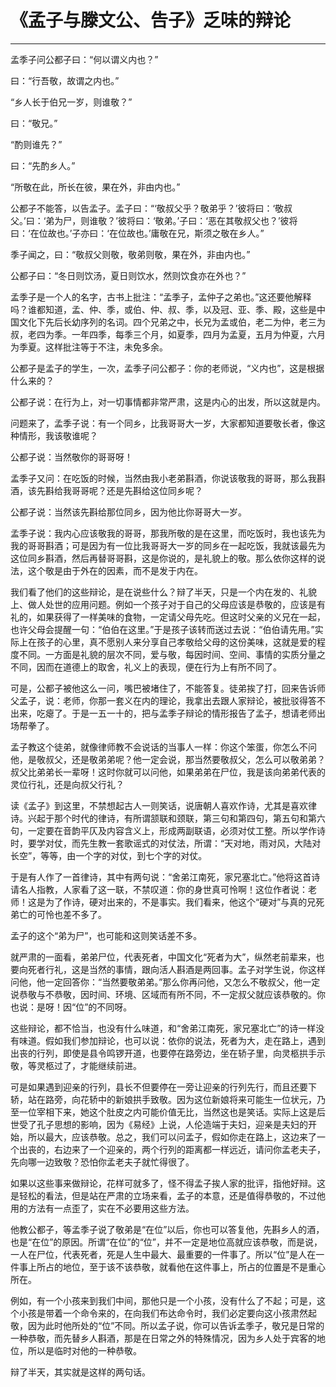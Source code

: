 # 《孟子与滕文公、告子》乏味的辩论

------
孟季子问公都子曰：“何以谓义内也？”

曰：“行吾敬，故谓之内也。”

“乡人长于伯兄一岁，则谁敬？”

曰：“敬兄。”

“酌则谁先？”

曰：“先酌乡人。”

“所敬在此，所长在彼，果在外，非由内也。”

公都子不能答，以告孟子。孟子曰：“‘敬叔父乎？敬弟乎？’彼将曰：‘敬叔父。’曰：‘弟为尸，则谁敬？’彼将曰：‘敬弟。’子曰：‘恶在其敬叔父也？’彼将曰：‘在位故也。’子亦曰：‘在位故也。’庸敬在兄，斯须之敬在乡人。”

季子闻之，曰：“敬叔父则敬，敬弟则敬，果在外，非由内也。”

公都子曰：“冬日则饮汤，夏日则饮水，然则饮食亦在外也？”

孟季子是一个人的名字，古书上批注：“孟季子，孟仲子之弟也。”这还要他解释吗？谁都知道，孟、仲、季，或伯、仲、叔、季，以及冠、亚、季、殿，这些是中国文化下先后长幼序列的名词。四个兄弟之中，长兄为孟或伯，老二为仲，老三为叔，老四为季。一年四季，每季三个月，如夏季，四月为孟夏，五月为仲夏，六月为季夏。这样批注等于不注，未免多余。

公都子是孟子的学生，一次，孟季子问公都子：你的老师说，“义内也”，这是根据什么来的？

公都子说：在行为上，对一切事情都非常严肃，这是内心的出发，所以这就是内。

问题来了，孟季子说：有一个同乡，比我哥哥大一岁，大家都知道要敬长者，像这种情形，我该敬谁呢？

公都子说：当然敬你的哥哥呀！

孟季子又问：在吃饭的时候，当然由我小老弟斟酒，你说该敬我的哥哥，那么我斟酒，该先斟给我哥哥呢？还是先斟给这位同乡呢？

公都子说：当然该先斟给那位同乡，因为他比你哥哥大一岁。

孟季子说：我内心应该敬我的哥哥，那我所敬的是在这里，而吃饭时，我也该先为我的哥哥斟酒；可是因为有一位比我哥哥大一岁的同乡在一起吃饭，我就该最先为这位同乡斟酒，然后再替哥哥斟，这是你说的，是礼貌上的敬。那么依你这样的说法，这个敬是由于外在的因素，而不是发于内在。

我们看了他们的这些辩论，是在说些什么？辩了半天，只是一个内在发的、礼貌上、做人处世的应用问题。例如一个孩子对于自己的父母应该是恭敬的，应该是有礼的，如果获得了一样美味的食物，一定请父母先吃。但这时父亲的义兄在一起，也许父母会提醒一句：“伯伯在这里。”于是孩子该转而送过去说：“伯伯请先用。”实际上在孩子的心里，真不愿别人来分享自己孝敬给父母的这份美味，这就是爱的程度不同。一方面是礼貌的层次不同，爱与敬，每因时间、空间、事情的实质分量之不同，因而在道德上的取舍，礼义上的表现，便在行为上有所不同了。

可是，公都子被他这么一问，嘴巴被堵住了，不能答复。徒弟挨了打，回来告诉师父孟子，说：老师，你那一套义在内的理论，我拿出去跟人家辩论，被批驳得答不出来，吃瘪了。于是一五一十的，把与孟季子辩论的情形报告了孟子，想请老师出场帮拳了。

孟子教这个徒弟，就像律师教不会说话的当事人一样：你这个笨蛋，你怎么不问他，是敬叔父，还是敬弟弟呢？他一定会说，那当然要敬叔父，怎么可以敬弟弟？叔父比弟弟长一辈呀！这时你就可以问他，如果弟弟在尸位，我是该向弟弟代表的灵位行礼，还是向叔父行礼？

读《孟子》到这里，不禁想起古人一则笑话，说唐朝人喜欢作诗，尤其是喜欢律诗。兴起于那个时代的律诗，有所谓颔联和颈联，第三句和第四句，第五句和第六句，一定要在音韵平仄及内容含义上，形成两副联语，必须对仗工整。所以学作诗时，要学对仗，而先生教一套歌谣式的对仗法，所谓：“天对地，雨对风，大陆对长空”，等等，由一个字的对仗，到七个字的对仗。

于是有人作了一首律诗，其中有两句说：“舍弟江南死，家兄塞北亡。”他将这首诗请名人指教，人家看了这一联，不禁叹道：你的身世真可怜啊！这位作者说：老师！这是为了作诗，硬对出来的，不是事实。我们看来，他这个“硬对”与真的兄死弟亡的可怜也差不多了。

孟子的这个“弟为尸”，也可能和这则笑话差不多。

就严肃的一面看，弟弟尸位，代表死者，中国文化“死者为大”，纵然老前辈来，也要向死者行礼，这是当然的事情，跟向活人斟酒是两回事。孟子对学生说，你这样问他，他一定回答你：“当然要敬弟弟。”那么你再问他，又怎么不敬叔父，他一定说恭敬与不恭敬，因时间、环境、区域而有所不同，不一定叔父就应该恭敬的。你也说：是呀！因“位”的不同呀。

这些辩论，都不恰当，也没有什么味道，和“舍弟江南死，家兄塞北亡”的诗一样没有味道。假如我们参加辩论，也可以说：依你的说法，死者为大，走在路上，遇到出丧的行列，即使是县令鸣锣开道，也要停在路旁边，坐在轿子里，向灵柩拱手示敬，等灵柩过了，才能继续前进。

可是如果遇到迎亲的行列，县长不但要停在一旁让迎亲的行列先行，而且还要下轿，站在路旁，向花轿中的新娘拱手致敬。因为这位新娘将来可能生一位状元，乃至一位宰相下来，她这个肚皮之内可能价值无比，当然这也是笑话。实际上这是后世受了孔子思想的影响，因为《易经》上说，人伦造端于夫妇，迎亲是夫妇的开始，所以最大，应该恭敬。总之，我们可以问孟子，假如你走在路上，这边来了一个出丧的，右边来了一个迎亲的，两个行列的距离都一样远近，请问你孟老夫子，先向哪一边致敬？恐怕你孟老夫子就忙得很了。

如果以这些事来做辩论，花样可就多了，怪不得孟子挨人家的批评，指他好辩。这是轻松的看法，但是站在严肃的立场来看，孟子的本意，还是值得恭敬的，不过他用的方法有一点歪了，实在不必要用这些方法。

他教公都子，等孟季子说了敬弟是“在位”以后，你也可以答复他，先斟乡人的酒，也是“在位”的原因。所谓“在位”的“位”，并不一定是地位高就应该恭敬，而是说，一人在尸位，代表死者，死是人生中最大、最重要的一件事了。所以“位”是人在一件事上所占的地位，至于该不该恭敬，就看他在这件事上，所占的位置是不是重心所在。

例如，有一个小孩来到我们中间，那他只是一个小孩，没有什么了不起；可是，这个小孩是带着一个命令来的，在向我们布达命令时，我们必定要向这小孩肃然起敬，因为此时他所处的“位”不同。所以孟子说，你可以告诉孟季子，敬兄是日常的一种恭敬，而先替乡人斟酒，那是在日常之外的特殊情况，因为乡人处于宾客的地位，所以是临时对他的一种恭敬。

辩了半天，其实就是这样的两句话。


